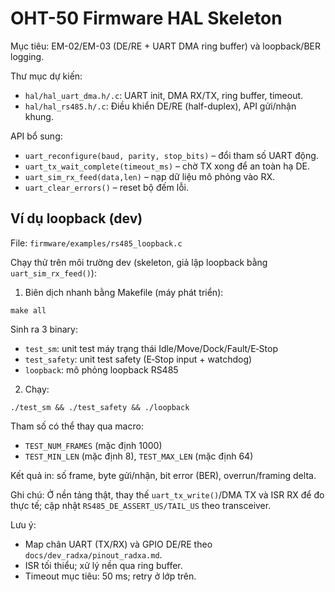 # OHT-50 Firmware HAL Skeleton

Mục tiêu: EM-02/EM-03 (DE/RE + UART DMA ring buffer) và loopback/BER logging.

Thư mục dự kiến:
- `hal/hal_uart_dma.h/.c`: UART init, DMA RX/TX, ring buffer, timeout.
- `hal/hal_rs485.h/.c`: Điều khiển DE/RE (half-duplex), API gửi/nhận khung.

API bổ sung:
- `uart_reconfigure(baud, parity, stop_bits)` – đổi tham số UART động.
- `uart_tx_wait_complete(timeout_ms)` – chờ TX xong để an toàn hạ DE.
- `uart_sim_rx_feed(data,len)` – nạp dữ liệu mô phỏng vào RX.
- `uart_clear_errors()` – reset bộ đếm lỗi.

## Ví dụ loopback (dev)

File: `firmware/examples/rs485_loopback.c`

Chạy thử trên môi trường dev (skeleton, giả lập loopback bằng `uart_sim_rx_feed()`):

1) Biên dịch nhanh bằng Makefile (máy phát triển):
```
make all
```

Sinh ra 3 binary:
- `test_sm`: unit test máy trạng thái Idle/Move/Dock/Fault/E‑Stop
- `test_safety`: unit test safety (E‑Stop input + watchdog)
- `loopback`: mô phỏng loopback RS485

2) Chạy:
```
./test_sm && ./test_safety && ./loopback
```

Tham số có thể thay qua macro:
- `TEST_NUM_FRAMES` (mặc định 1000)
- `TEST_MIN_LEN` (mặc định 8), `TEST_MAX_LEN` (mặc định 64)

Kết quả in: số frame, byte gửi/nhận, bit error (BER), overrun/framing delta.

Ghi chú: Ở nền tảng thật, thay thế `uart_tx_write()`/DMA TX và ISR RX để đo thực tế; cập nhật `RS485_DE_ASSERT_US/TAIL_US` theo transceiver.

Lưu ý:
- Map chân UART (TX/RX) và GPIO DE/RE theo `docs/dev_radxa/pinout_radxa.md`.
- ISR tối thiểu; xử lý nền qua ring buffer.
- Timeout mục tiêu: 50 ms; retry ở lớp trên.
